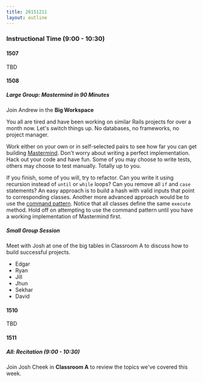 ```yaml
---
title: 20151211
layout: outline
---
```


### Instructional Time (9:00 - 10:30)

#### 1507

TBD

#### 1508

##### Large Group: Mastermind in 90 Minutes

Join Andrew in the **Big Workspace**

You all are tired and have been working on similar Rails projects for over a month now. Let's switch things up. No databases, no frameworks, no project manager.

Work either on your own or in self-selected pairs to see how far you can get building [Mastermind](https://github.com/turingschool/curriculum/blob/master/source/projects/mastermind.markdown). Don't worry about writing a perfect implementation. Hack out your code and have fun. Some of you may choose to write tests, others may choose to test manually. Totally up to you.

If you finish, some of you will, try to refactor. Can you write it using recursion instead of `until` or `while` loops? Can you remove all `if` and `case` statements? An easy approach is to build a hash with valid inputs that point to corresponding classes. Another more advanced approach would be to use the [command pattern](https://dockyard.com/blog/2013/11/05/design-patterns-command-pattern). Notice that all classes define the same `execute` method. Hold off on attempting to use the command pattern until you have a working implementation of Mastermind first.

##### Small Group Session

Meet with Josh at one of the big tables in Classroom A to discuss how to build successful projects.

* Edgar
* Ryan
* Jill
* Jhun
* Sekhar
* David

#### 1510

TBD

#### 1511

##### All: Recitation (9:00 - 10:30)

Join Josh Cheek in **Classroom A** to review the topics
we've covered this week.

